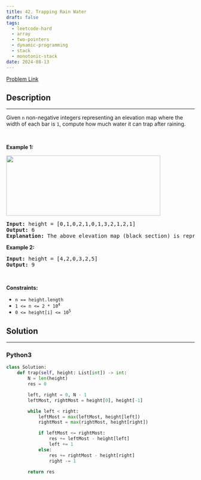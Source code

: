 ```yaml
---
title: 42. Trapping Rain Water
draft: false
tags: 
  - leetcode-hard
  - array
  - two-pointers
  - dynamic-programming
  - stack
  - monotonic-stack
date: 2024-08-13
---
```


[Problem Link](https://leetcode.com/problems/trapping-rain-water/)

## Description

---
<p>Given <code>n</code> non-negative integers representing an elevation map where the width of each bar is <code>1</code>, compute how much water it can trap after raining.</p>

<p>&nbsp;</p>
<p><strong class="example">Example 1:</strong></p>
<img src="https://assets.leetcode.com/uploads/2018/10/22/rainwatertrap.png" style="width: 412px; height: 161px;" />
<pre>
<strong>Input:</strong> height = [0,1,0,2,1,0,1,3,2,1,2,1]
<strong>Output:</strong> 6
<strong>Explanation:</strong> The above elevation map (black section) is represented by array [0,1,0,2,1,0,1,3,2,1,2,1]. In this case, 6 units of rain water (blue section) are being trapped.
</pre>

<p><strong class="example">Example 2:</strong></p>

<pre>
<strong>Input:</strong> height = [4,2,0,3,2,5]
<strong>Output:</strong> 9
</pre>

<p>&nbsp;</p>
<p><strong>Constraints:</strong></p>

<ul>
	<li><code>n == height.length</code></li>
	<li><code>1 &lt;= n &lt;= 2 * 10<sup>4</sup></code></li>
	<li><code>0 &lt;= height[i] &lt;= 10<sup>5</sup></code></li>
</ul>


## Solution

---
### Python3
``` py title='trapping-rain-water'
class Solution:
    def trap(self, height: List[int]) -> int:
        N = len(height)
        res = 0

        left, right = 0, N - 1
        leftMost, rightMost = height[0], height[-1]

        while left < right:
            leftMost = max(leftMost, height[left])
            rightMost = max(rightMost, height[right])

            if leftMost <= rightMost:
                res += leftMost - height[left]
                left += 1
            else:
                res += rightMost - height[right]
                right -= 1

        return res
```

